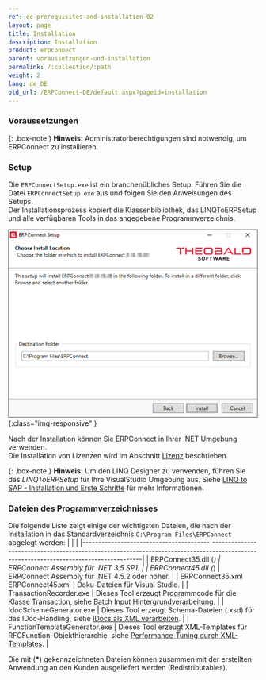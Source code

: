 ```yaml
---
ref: ec-prerequisites-and-installation-02
layout: page
title: Installation
description: Installation
product: erpconnect
parent: voraussetzungen-und-installation
permalink: /:collection/:path
weight: 2
lang: de_DE
old_url: /ERPConnect-DE/default.aspx?pageid=installation
---
```


### Voraussetzungen

{: .box-note }
**Hinweis:** Administratorberechtigungen sind notwendig, um ERPConnect zu installieren.

### Setup

Die `ERPConnectSetup.exe` ist ein branchenübliches Setup. Führen Sie die Datei `ERPConnectSetup.exe` aus und folgen Sie den Anweisungen des Setups.<br>
Der Installationsprozess kopiert die Klassenbibliothek, das LINQToERPSetup und alle verfügbaren Tools in das angegebene Programmverzeichnis.

![ERPConnect_Setup](/img/content/erpconnect/ERPConnect_Setup.png){:class="img-responsive" }

Nach der Installation können Sie ERPConnect in Ihrer .NET Umgebung verwenden.<br>
Die Installation von Lizenzen wird im Abschnitt [Lizenz](./lizensierung) beschrieben.

{: .box-note }
**Hinweis:** Um den LINQ Designer zu verwenden, führen Sie das *LINQToERPSetup* für Ihre VisualStudio Umgebung aus.
Siehe [LINQ to SAP - Installation und Erste Schritte](../linq-to-sap/linq-to-sap-installation-und-erste-schritte) für mehr Informationen.

### Dateien des Programmverzeichnisses
Die folgende Liste zeigt einige der wichtigsten Dateien, die nach der Installation in das Standardverzeichnis ``C:\Program Files\ERPConnect`` abgelegt werden:
|                                        |                                                                                                                                      |
|----------------------------------------|--------------------------------------------------------------------------------------------------------------------------------------|
| ERPConnect35.dll (*)                   | ERPConnect Assembly für .NET 3.5 SP1.                                                                                                |
| ERPConnect45.dll (*)                   | ERPConnect Assembly für .NET 4.5.2 oder höher.                                                                                       |
| ERPConnect35.xml<br>  ERPConnect45.xml | Doku-Dateien für Visual Studio.                                                                                                      |
| TransactionRecorder.exe                | Dieses Tool erzeugt Programmcode für die Klasse Transaction, siehe [Batch Input Hintergrundverarbeitung](../spezialklassen/transaktionen-aufrufen-und-steuern-die-klasse-transaction). |
| IdocSchemeGenerator.exe                | Dieses Tool erzeugt Schema-Dateien (.xsd) für das IDoc-Handling, siehe [IDocs als XML verarbeiten](../idocs-senden-und-empfangen/idocs-als-xml-verarbeiten).                                  |
| FunctionTemplateGenerator.exe          | Dieses Tool erzeugt XML-Templates für RFCFunction-Objekthierarchie, siehe [Performance-Tuning durch XML-Templates](../rfc-client-funktionen-und-bapis/performance-tuning-durch-xml-templates).    |

Die mit (<b>*</b>) gekennzeichneten Dateien können zusammen mit der erstellten Anwendung an den Kunden ausgeliefert werden (Redistributables).
